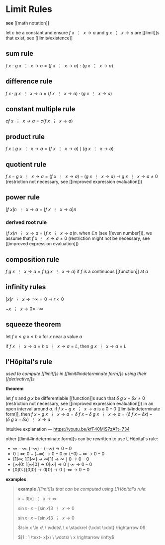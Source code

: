 # Limit Rules

**see** [[math notation]]

let $c$ be a constant and ensure $f\ x\ \ \vdots\ \ x \rightarrow a$ and $g\ x\ \ \vdots\ \ x \rightarrow a$ are [[limit]]s that exist, see [[limit#existence]]

## sum rule

$f\ x : g\ x\ \ \vdots\ \ x \rightarrow a = (f\ x\ \ \vdots\ \ x \rightarrow a) : (g\ x\ \ \vdots\ \ x \rightarrow a)$

## difference rule

$f\ x \cdot g\ x\ \ \vdots\ \ x \rightarrow a = (f\ x\ \ \vdots\ \ x \rightarrow a) \cdot (g\ x\ \ \vdots\ \ x \rightarrow a)$

## constant multiple rule

$c f\ x\ \ \vdots\ \ x \rightarrow a = c (f\ x\ \ \vdots\ \ x \rightarrow a)$

## product rule

$f\ x \mid g\ x\ \ \vdots\ \ x \rightarrow a = (f\ x\ \ \vdots\ \ x \rightarrow a) \mid (g\ x\ \ \vdots\ \ x \rightarrow a)$

## quotient rule

$f\ x - g\ x\ \ \vdots\ \ x \rightarrow a = (f\ x\ \ \vdots\ \ x \rightarrow a) - (g\ x\ \ \vdots\ \ x \rightarrow a) \dashv g\ x\ \ \vdots\ \ x \rightarrow a \ne 0$ (restriction not necessary, see [[improved expression evaluation]])

## power rule

$[f\ x]n\ \ \vdots\ \ x \rightarrow a = [f\ x\ \ \vdots\ \ x \rightarrow a]n$

### derived root rule

$\lfloor f\ x \rfloor n\ \ \vdots\ \ x \rightarrow a = \lfloor f\ x\ \ \vdots\ \ x \rightarrow a \rfloor n$. when $\mathbb E n$ (see [[even number]]), we assume that $f\ x\ \ \vdots\ \ x \rightarrow a \ne 0$ (restriction might not be necessary, see [[improved expression evaluation]])

## composition rule

$f\ g\ x\ \ \vdots\ \ x \rightarrow a = f\ (g\ x\ \ \vdots\ \ x \rightarrow a)$ if $f$ is a continuous [[function]] at $a$

## infinity rules

$[x]r\ \ \vdots\ \ x \rightarrow \because \infty = 0 \dashv r < 0$

$-x\ \ \vdots\ \ x \rightarrow 0 =\ \because \infty$

## squeeze theorem

let $f\ x \le g\ x \le h\ x$ for $x$ near a value $a$

if $f\ x\ \ \vdots\ \ x \rightarrow a = h\ x\ \ \vdots\ \ x \rightarrow a = L$, then $g\ x\ \ \vdots\ \ x \rightarrow a = L$

## l'Hôpital's rule

_used to compute [[limit]]s in [[limit#indeterminate form]]s using their [[derivative]]s_

**theorem**

let $f\ x$ and $g\ x$ be differentiable [[function]]s such that $\delta\ g\ x - \delta x \ne 0$ (restriction not necessary, see [[improved expression evaluation]]) in an open interval around $a$. if $f\ x - g\ x\ \ \vdots\ \ x \rightarrow a$ is a $0 - 0$ [[limit#indeterminate form]], then $f\ x - g\ x\ \ \vdots\ \ x \rightarrow a = \delta\ f\ x - \delta\ g\ x\ \ \vdots\ \ x \rightarrow a = (\delta\ f\ x - \delta x) - (\delta\ g\ x - \delta x)\ \ \vdots\ \ x \rightarrow a$

intuitive explanation &mdash; <https://youtu.be/kfF40MiS7zA?t=734>

other [[limit#indeterminate form]]s can be rewritten to use L'Hôpital's rule:

- $\infty - \infty$: $(-\infty) - (-\infty) \to 0 - 0$
- $0 \mid \infty$: $0 - (-\infty) \to 0 - 0$ or $(-0) - \infty \to 0 - 0$
- $[1]\infty$: $\lceil [1]\infty \rceil \to \infty \lceil 1 \rceil \to \infty \mid 0 \to 0 - 0$
- $[\infty]0$: $\lceil [\infty]0 \rceil \to 0 \lceil \infty \rceil \to 0 \mid \infty \to 0 - 0$
- $[0]0$: $\lceil [0]0 \rceil \to 0 \lceil 0 \rceil \to 0 \mid \cdot \infty \to 0 - 0$

**examples**

> **example** _[[limit]]s that can be computed using L'Hôpital's rule_:
>
> $x - 3[x]\ \ \vdots\ \ x \rightarrow \infty$
>
> $\sin x \cdot x - [\sin x]3\ \ \vdots\ \ x \rightarrow 0$
>
> $\sin x \cdot x - [\sin x]3\ \ \vdots\ \ x \rightarrow 0$
>
> $\sin x \ln x\ \ \vdots\ \ x \stackrel {\cdot \cdot} \rightarrow 0$
>
> $[1 : 1 \text- x]x\ \ \vdots\ \ x \rightarrow \infty$
